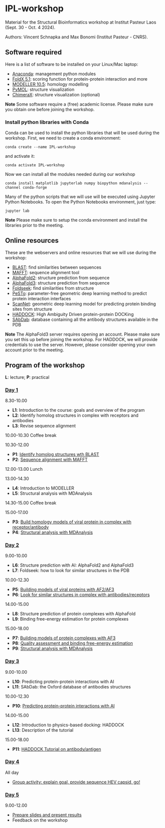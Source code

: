 # IPL-workshop

Material for the Structural Bioinformatics workshop at Institut Pasteur Laos (Sept. 30 - Oct. 4 2024).

Authors: Vincent Schnapka and Max Bonomi (Institut Pasteur - CNRS).

## Software required

Here is a list of software to be installed on your Linux/Mac laptop:

* [Anaconda](https://www.anaconda.com/): management python modules
* [FoldX 5.1](https://foldxsuite.crg.eu/): scoring function for protein-protein interaction and more
* [MODELLER 10.5](https://salilab.org/modeller/): homology modelling
* [PyMOL](https://www.pymol.org/): structure visualization
* [ChimeraX](https://www.cgl.ucsf.edu/chimerax/): structure visualization (optional)

**Note** Some software require a (free) academic license. Please make sure you obtain one before joining the workshop.

### Install python libraries with Conda

Conda can be used to install the python libraries that will be used during the workshop.
First, we need to create a conda environment:
```
conda create --name IPL-workshop
```
and activate it:
```
conda activate IPL-workshop
```
Now we can install all the modules needed during our workshop
```
conda install matplotlib jupyterlab numpy biopython mdanalysis --channel conda-forge
```

Many of the python scripts that we will use will be executed using Jupyter Python Notebooks.
To open the Python Notebooks environment, just type:
```
jupyter lab
```

**Note** Please make sure to setup the conda environment and install the libraries prior to the meeting.

## Online resources

These are the webservers and online resources that we will use during the workshop:

* [BLAST](https://blast.ncbi.nlm.nih.gov/Blast.cgi): find similarities between sequences 
* [MAFFT](https://mafft.cbrc.jp/alignment/server/index.html): sequence alignment tool
* [AlphaFold2](https://colab.research.google.com/github/sokrypton/ColabFold/blob/main/AlphaFold2.ipynb): structure prediction from sequence
* [AlphaFold3](https://alphafoldserver.com/about): structure prediction from sequence
* [Foldseek](https://search.foldseek.com/search): find similarities from structure
* [PeSTo](https://pesto.epfl.ch/): parameter-free geometric deep learning method to predict protein interaction interfaces
* [ScanNet](http://bioinfo3d.cs.tau.ac.il/ScanNet/): geometric deep learning model for predicting protein binding sites from structure 
* [HADDOCK](https://www.bonvinlab.org/education/HADDOCK24/HADDOCK24-antibody-antigen-basic/): High Ambiguity Driven protein-protein DOCKing
* [SAbDab](https://opig.stats.ox.ac.uk/webapps/sabdab-sabpred/sabdab): database containing all the antibody structures available in the PDB

**Note** The AlphaFold3 server requires opening an account. Please make sure you set this up before joining the workshop.
For HADDOCK, we will provide credentials to use the server. However, please consider opening your own account prior to the meeting.

## Program of the workshop

**L**: lecture; **P**: practical

### [Day 1](DAY-1/README.md)

8.30-10.00

*   **L1**:  Introduction to the course: goals and overview of the program
*   **L2**:  Identify homolog structures in complex with receptors and antibodies
*   **L3**:  Revise sequence alignment

10.00-10.30 Coffee break

10.30-12.00 

*   **P1**: [Identify homolog structures wth BLAST](DAY-1/README.md#P1)
*   **P2**: [Sequence alignment with MAFFT](DAY-1/README.md#P2)

12.00-13.00 Lunch

13.00-14.30

*   **L4**: Introduction to MODELLER
*   **L5**: Structural analysis with MDAnalysis

14.30-15.00 Coffee break

15.00-17.00

*   **P3**: [Build homology models of viral protein in complex with receptor/antibody](DAY-1/README.md#P3)
*   **P4**: [Structural analysis with MDAnalysis](DAY-1/README.md#P4)

### [Day 2](DAY-2/README.md) 

9.00-10.00 

*   **L6**: Structure prediction with AI: AlphaFold2 and AlphaFold3
*   **L7**: Foldseek: how to look for similar structures in the PDB
 
10.00-12.30

*   **P5**: [Building models of viral proteins with AF2/AF3](DAY-2/README.md#P5)
*   **P6**: [Look for similar structures in complex with antibodies/receptors](DAY-2/README.md#P6)

14.00-15.00

*   **L8**: Structure prediction of protein complexes with AlphaFold
*   **L9**: Binding free-energy estimation for protein complexes

15.00-18.00

*   **P7**: [Building models of protein complexes with AF3](DAY-2/README.md#P7)
*   **P8**: [Quality assessment and binding free-energy estimation](DAY-2/README.md#P8)
*   **P9**: [Structural analysis with MDAnalysis](DAY-2/README.md#P9)

### [Day 3](DAY-3/README.md)

9.00-10.00 

*    **L10**: Predicting protein-protein interactions with AI
*    **L11**: SAbDab: the Oxford database of antibodies structures

10.00-12.30

*    **P10**: [Predicting protein-protein interactions with AI](DAY-3/README.md#P10)

14.00-15.00

*    **L12**: Introduction to physics-based docking: HADDOCK
*    **L13**: Description of the tutorial

15.00-18.00

*   **P11**: [HADDOCK Tutorial on antibody/antigen](DAY-3/README.md#P11)

### [Day 4](DAY-4/README.md)

All day

* [Group activity: explain goal, provide sequence HEV capsid, go!](DAY-4/README.md#group)
 
### [Day 5](DAY-5/README.md) 

9.00-12.00

* [Prepare slides and present results](DAY-5/README.md#results)
* Feedback on the workshop
